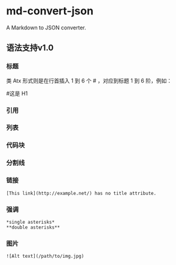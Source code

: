 # md-convert-json
A Markdown to JSON converter.

## 语法支持v1.0

### 标题

类 Atx 形式则是在行首插入 1 到 6 个 # ，对应到标题 1 到 6 阶，例如：

#这是 H1

### 引用

### 列表

### 代码块

### 分割线

### 链接
`[This link](http://example.net/) has no title attribute.`

### 强调
```
*single asterisks*
**double asterisks**
```

### 图片
`![Alt text](/path/to/img.jpg)`
